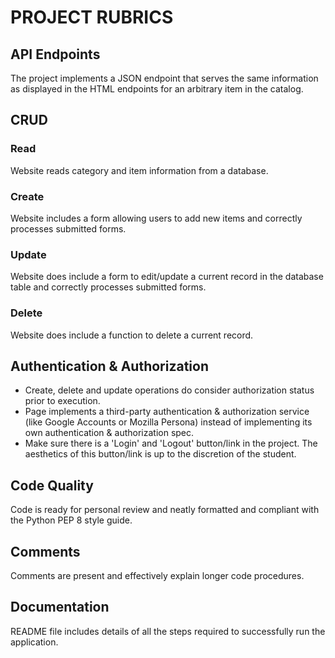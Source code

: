 # PROJECT RUBRICS

## API Endpoints

The project implements a JSON endpoint that serves the same information as displayed in the HTML endpoints for an arbitrary item in the catalog.

## CRUD
### Read

Website reads category and item information from a database.

### Create

Website includes a form allowing users to add new items and correctly processes submitted forms.

### Update

Website does include a form to edit/update a current record in the database table and correctly processes submitted forms.

### Delete

Website does include a function to delete a current record.


## Authentication & Authorization

* Create, delete and update operations do consider authorization status prior to execution.
* Page implements a third-party authentication & authorization service (like Google Accounts or Mozilla Persona) instead of implementing its own authentication & authorization spec.
* Make sure there is a 'Login' and 'Logout' button/link in the project. The aesthetics of this button/link is up to the discretion of the student.

## Code Quality

Code is ready for personal review and neatly formatted and compliant with the Python PEP 8 style guide.

## Comments

Comments are present and effectively explain longer code procedures.

## Documentation

README file includes details of all the steps required to successfully run the application.
